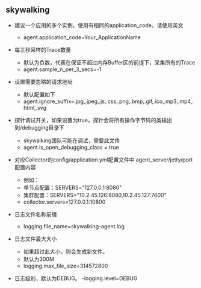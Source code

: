 ## skywalking

- 建议一个应用的多个实例，使用有相同的application_code。请使用英文
  - agent.application_code=Your_ApplicationName

- 每三秒采样的Trace数量
  - 默认为负数，代表在保证不超过内存Buffer区的前提下，采集所有的Trace
  - agent.sample_n_per_3_secs=-1

- 设置需要忽略的请求地址
  - 默认配置如下
  - agent.ignore_suffix=.jpg,.jpeg,.js,.css,.png,.bmp,.gif,.ico,.mp3,.mp4,.html,.svg

- 探针调试开关，如果设置为true，探针会将所有操作字节码的类输出到/debugging目录下
  - skywalking团队可能在调试，需要此文件
  - agent.is_open_debugging_class = true

- 对应Collector的config/application.yml配置文件中 agent_server/jetty/port 配置内容
  - 例如：
  - 单节点配置：SERVERS="127.0.0.1:8080" 
  - 集群配置：SERVERS="10.2.45.126:8080,10.2.45.127:7600" 
  - collector.servers=127.0.0.1:10800

- 日志文件名称前缀
  - logging.file_name=skywalking-agent.log

- 日志文件最大大小
  - 如果超过此大小，则会生成新文件。
  - 默认为300M
  - logging.max_file_size=314572800

- 日志级别，默认为DEBUG。
  -logging.level=DEBUG
